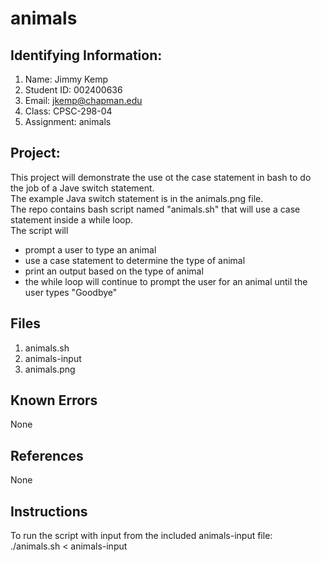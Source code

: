 # animals
## Identifying Information: 
1. Name: Jimmy Kemp
2. Student ID: 002400636
3. Email: jkemp@chapman.edu
4. Class: CPSC-298-04
5. Assignment: animals 

## Project:
This project will demonstrate the use ot the case statement in bash to do the job of a Jave switch statement.   
The example Java switch statement is in the animals.png file.   
The repo contains bash script named "animals.sh" that will use a case statement inside a while loop.   
The script will 
- prompt a user to type an animal 
- use a case statement to determine the type of animal
- print an output based on the type of animal 
- the while loop will continue to prompt the user for an animal until the user types "Goodbye"  

## Files 
1. animals.sh
2. animals-input
3. animals.png

## Known Errors 
None

## References
None

## Instructions
To run the script with input from the included animals-input file:   
./animals.sh < animals-input
